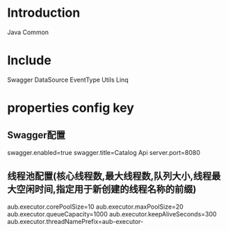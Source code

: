 # Introduction 
Java Common

# Include
Swagger
DataSource
EventType
Utils
Linq

# properties config key

## Swagger配置
swagger.enabled=true
swagger.title=Catalog Api
server.port=8080


## 线程池配置(核心线程数,最大线程数,队列大小,线程最大空闲时间,指定用于新创建的线程名称的前缀)
aub.executor.corePoolSize=10
aub.executor.maxPoolSize=20
aub.executor.queueCapacity=1000
aub.executor.keepAliveSeconds=300
aub.executor.threadNamePrefix=aub-executor-

